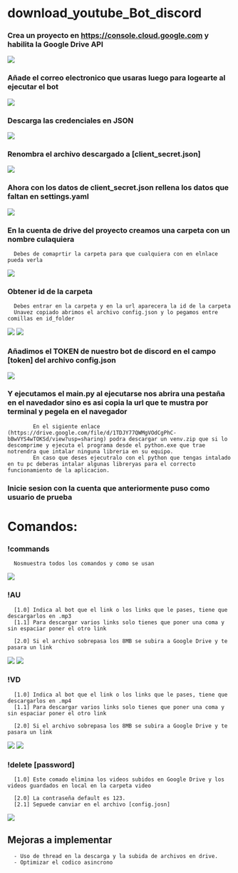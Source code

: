 # download_youtube_Bot_discord

### Crea un proyecto en https://console.cloud.google.com y habilita la Google Drive API
![](https://i.imgur.com/hmWrrdT.png)

### Añade el correo electronico que usaras luego para logearte al ejecutar el bot
![](https://i.imgur.com/FFM6NaW.png)

### Descarga las credenciales en JSON
![](https://i.imgur.com/KnIT73i.png)

### Renombra el archivo descargado a [client_secret.json]
![](https://i.imgur.com/TaMKGaz.png)

### Ahora con los datos de client_secret.json rellena los datos que faltan en settings.yaml
![](https://i.imgur.com/XEBzLsp.png)

### En la cuenta de drive del proyecto creamos una carpeta con un nombre culaquiera
      Debes de comaprtir la carpeta para que cualquiera con en elnlace pueda verla
    
![](https://i.imgur.com/nUwuwdZ.png)

### Obtener id de la carpeta
      Debes entrar en la carpeta y en la url aparecera la id de la carpeta
      Unavez copiado abrimos el archivo config.json y lo pegamos entre comillas en id_folder
    
![](https://i.imgur.com/mWSoJr5.png)
![](https://i.imgur.com/dkM4gQi.png)

### Añadimos el TOKEN de nuestro bot de discord en el campo [token] del archivo config.json
![](https://i.imgur.com/g0ERkyG.png)

### Y ejecutamos el main.py al ejecutarse nos abrira una pestaña en el navedador sino es asi copia la url que te mustra por terminal y pegela en el navegador
            En el sigiente enlace (https://drive.google.com/file/d/1TDJY77QWMgVOdCgPhC-bBwVYS4wTOKSd/view?usp=sharing) podra descargar un venv.zip que si lo descomprime y ejecuta el programa desde el python.exe que trae notrendra que intalar ninguna libreria en su equipo.
            En caso que deses ejecutralo con el python que tengas intalado en tu pc deberas intalar algunas libreryas para el correcto funcionamiento de la aplicacion.
### Inicie sesion con la cuenta que anteriormente puso como usuario de prueba

# Comandos:
### !commands
      Nosmuestra todos los comandos y como se usan
![](https://i.imgur.com/oEPBaue.png)

### !AU
      [1.0] Indica al bot que el link o los links que le pases, tiene que descargarlos en .mp3
      [1.1] Para descargar varios links solo tienes que poner una coma y sin espaciar poner el otro link
      
      [2.0] Si el archivo sobrepasa los 8MB se subira a Google Drive y te pasara un link
![](https://i.imgur.com/x7GsW4Z.png)
![](https://i.imgur.com/Ulq0KtP.png)

### !VD
      [1.0] Indica al bot que el link o los links que le pases, tiene que descargarlos en .mp4
      [1.1] Para descargar varios links solo tienes que poner una coma y sin espaciar poner el otro link
      
      [2.0] Si el archivo sobrepasa los 8MB se subira a Google Drive y te pasara un link
![](https://i.imgur.com/tkbPKeU.png)
![](https://i.imgur.com/4GyGGHl.png)

### !delete [password]
      [1.0] Este comado elimina los videos subidos en Google Drive y los videos guardados en local en la carpeta video 
      
      [2.0] La contraseña default es 123.
      [2.1] Sepuede canviar en el archivo [config.josn]
![](https://i.imgur.com/OcGam28.png)


## Mejoras a implementar
      - Uso de thread en la descarga y la subida de archivos en drive.
      - Optimizar el codico asincrono
